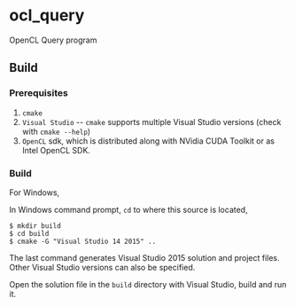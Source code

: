 # ocl_query
OpenCL Query program

## Build
### Prerequisites
1. `cmake`
2. `Visual Studio` -- `cmake` supports multiple Visual Studio versions (check with `cmake --help`)
3. `OpenCL` sdk, which is distributed along with NVidia CUDA Toolkit or as Intel OpenCL SDK.

### Build
For Windows,

In Windows command prompt, `cd` to where this source is located,
```
$ mkdir build
$ cd build
$ cmake -G "Visual Studio 14 2015" ..
```
The last command generates Visual Studio 2015 solution and project files. 
Other Visual Studio versions can also be specified.

Open the solution file in the `build` directory with Visual Studio, build 
and run it.
 



